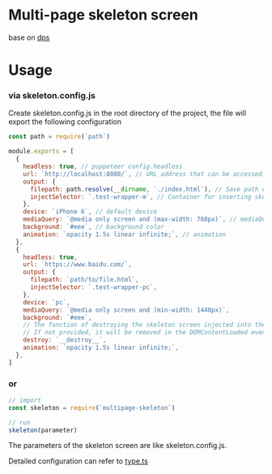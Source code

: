 # Multi-page skeleton screen

base on [dps](https://github.com/famanoder/dps)

# Usage

### via skeleton.config.js

Create skeleton.config.js in the root directory of the project, the file will export the following configuration

```js
const path = require(`path`)

module.exports = [
  {
    headless: true, // puppeteer config.headless
    url: `http://localhost:8080/`, // URL address that can be accessed
    output: {
      filepath: path.resolve(__dirname, `./index.html`), // Save path of skeleton screen code
      injectSelector: `.test-wrapper-m`, // Container for inserting skeleton screen code
    },
    device: `iPhone 6`, // default device
    mediaQuery: `@media only screen and (max-width: 768px)`, // mediaQuery
    background: `#eee`, // background color
    animation: `opacity 1.5s linear infinite;`, // animation
  },
  {
    headless: true,
    url: `https://www.baidu.com/`,
    output: {
      filepath: `path/to/file.html`,
      injectSelector: `.test-wrapper-pc`,
    },
    device: `pc`,
    mediaQuery: `@media only screen and (min-width: 1440px)`,
    background: `#eee`,
    // The function of destroying the skeleton screen injected into the window
    // If not provided, it will be removed in the DOMContentLoaded event
    destroy: `__destroy__`,
    animation: `opacity 1.5s linear infinite;`,
  },
]
```

### or

```js
// import
const skeleton = require(`multipage-skeleton`)

// run
skeleton(parameter)
```

The parameters of the skeleton screen are like skeleton.config.js.

Detailed configuration can refer to [type.ts](./src/type.ts)

